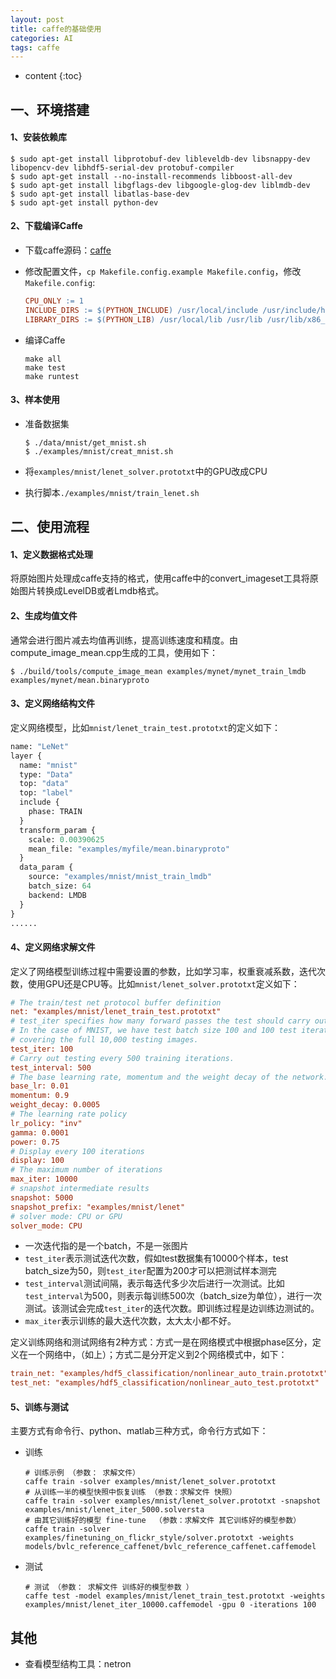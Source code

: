 ```yaml
---
layout: post
title: caffe的基础使用
categories: AI
tags: caffe
---
```


* content
{:toc}
## 一、环境搭建

#### 1、安装依赖库

```shell
$ sudo apt-get install libprotobuf-dev libleveldb-dev libsnappy-dev libopencv-dev libhdf5-serial-dev protobuf-compiler
$ sudo apt-get install --no-install-recommends libboost-all-dev
$ sudo apt-get install libgflags-dev libgoogle-glog-dev liblmdb-dev
$ sudo apt-get install libatlas-base-dev
$ sudo apt-get install python-dev
```

<!--more-->

#### 2、下载编译Caffe

* 下载caffe源码：[caffe](<https://github.com/BVLC/caffe>)

* 修改配置文件，`cp Makefile.config.example Makefile.config`，修改`Makefile.config`:

  ```makefile
  CPU_ONLY := 1
  INCLUDE_DIRS := $(PYTHON_INCLUDE) /usr/local/include /usr/include/hdf5/serial
  LIBRARY_DIRS := $(PYTHON_LIB) /usr/local/lib /usr/lib /usr/lib/x86_64-linux-gnu /usr/lib/x86_64-linux-gnu/hdf5/serial 
  ```

* 编译Caffe
  ```shell
  make all
  make test
  make runtest
  ```


#### 3、样本使用

* 准备数据集

  ```shell
  $ ./data/mnist/get_mnist.sh
  $ ./examples/mnist/creat_mnist.sh
  ```

* 将`examples/mnist/lenet_solver.prototxt`中的GPU改成CPU

* 执行脚本`./examples/mnist/train_lenet.sh`



## 二、使用流程

#### 1、定义数据格式处理

将原始图片处理成caffe支持的格式，使用caffe中的convert_imageset工具将原始图片转换成LevelDB或者Lmdb格式。

#### 2、生成均值文件

通常会进行图片减去均值再训练，提高训练速度和精度。由compute_image_mean.cpp生成的工具，使用如下：

```shell
$ ./build/tools/compute_image_mean examples/mynet/mynet_train_lmdb examples/mynet/mean.binaryproto
```

#### 3、定义网络结构文件

定义网络模型，比如`mnist/lenet_train_test.prototxt`的定义如下：

```protobuf
name: "LeNet"
layer {
  name: "mnist"
  type: "Data"
  top: "data"
  top: "label"
  include {
    phase: TRAIN
  }
  transform_param {
    scale: 0.00390625
    mean_file: "examples/myfile/mean.binaryproto"
  }
  data_param {
    source: "examples/mnist/mnist_train_lmdb"
    batch_size: 64
    backend: LMDB
  }
}
......
```

#### 4、定义网络求解文件

定义了网络模型训练过程中需要设置的参数，比如学习率，权重衰减系数，迭代次数，使用GPU还是CPU等。比如`mnist/lenet_solver.prototxt`定义如下：

```ini
# The train/test net protocol buffer definition
net: "examples/mnist/lenet_train_test.prototxt"
# test_iter specifies how many forward passes the test should carry out.
# In the case of MNIST, we have test batch size 100 and 100 test iterations,
# covering the full 10,000 testing images.
test_iter: 100
# Carry out testing every 500 training iterations.
test_interval: 500
# The base learning rate, momentum and the weight decay of the network.
base_lr: 0.01
momentum: 0.9
weight_decay: 0.0005
# The learning rate policy
lr_policy: "inv"
gamma: 0.0001
power: 0.75
# Display every 100 iterations
display: 100
# The maximum number of iterations
max_iter: 10000
# snapshot intermediate results
snapshot: 5000
snapshot_prefix: "examples/mnist/lenet"
# solver mode: CPU or GPU
solver_mode: CPU
```

* 一次迭代指的是一个batch，不是一张图片
* `test_iter`表示测试迭代次数，假如test数据集有10000个样本，test batch_size为50，则`test_iter`配置为200才可以把测试样本测完
* `test_interval`测试间隔，表示每迭代多少次后进行一次测试。比如`test_interval`为500，则表示每训练500次（batch_size为单位），进行一次测试。该测试会完成`test_iter`的迭代次数。即训练过程是边训练边测试的。
* `max_iter`表示训练的最大迭代次数，太大太小都不好。

定义训练网络和测试网络有2种方式：方式一是在网络模式中根据phase区分，定义在一个网络中，（如上）；方式二是分开定义到2个网络模式中，如下：

```ini
train_net: "examples/hdf5_classification/nonlinear_auto_train.prototxt"
test_net: "examples/hdf5_classification/nonlinear_auto_test.prototxt"
```

####  5、训练与测试

主要方式有命令行、python、matlab三种方式，命令行方式如下：

* 训练

  ```shell
  # 训练示例 （参数： 求解文件）
  caffe train -solver examples/mnist/lenet_solver.prototxt
  # 从训练一半的模型快照中恢复训练 （参数：求解文件 快照）
  caffe train -solver examples/mnist/lenet_solver.prototxt -snapshot examples/mnist/lenet_iter_5000.solversta
  # 由其它训练好的模型 fine-tune  （参数：求解文件 其它训练好的模型参数） 
  caffe train -solver examples/finetuning_on_flickr_style/solver.prototxt -weights models/bvlc_reference_caffenet/bvlc_reference_caffenet.caffemodel
  ```
* 测试

  ```shell
  # 测试 （参数： 求解文件 训练好的模型参数 ）
  caffe test -model examples/mnist/lenet_train_test.prototxt -weights examples/mnist/lenet_iter_10000.caffemodel -gpu 0 -iterations 100
  ```



## 其他

* 查看模型结构工具：netron